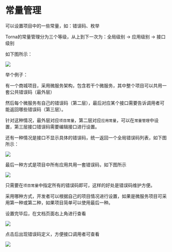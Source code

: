 # 常量管理

可以设置项目中的一些常量，如：错误码、枚举

Torna的常量管理分为三个等级，从上到下一次为：全局级别 -> 应用级别 -> 接口级别

如下图所示：

<img src="/static/help/images/const1.png" />

举个例子：

有一个商城项目，采用微服务架构，包含若干个微服务，其中整个项目可以共用一套公共错误码（最外层）

然后每个微服务有自己的错误码（第二层），最后对应某个接口需要告诉调用者可能返回哪些错误码（第三层）。

针对这种情况，最外层对应`项目常量`，第二层对应`应用常量`，可以在`常量管理`中设置，第三层接口错误码需要编辑接口进行设置。

还有一种情况是接口不显示具体的错误码，统一返回一个全局错误码列表，如下图所示：

<img src="/static/help/images/const2.png" />

最后一种方式是项目中所有应用共用一套错误码，如下图所示

<img src="/static/help/images/const3.png" />

只需要在`项目常量`中指定所有的错误码即可，这样的好处是错误码维护方便。

采用哪种方式，开发者可以根据自己的项目情况进行设置，如果是微服务项目可采用第一种或第二种，如果项目简单可以使用最后一种。

设置完毕后，在文档页面右上角进行查看

<img src="/static/help/images/const4.png" />

点击后出现错误码定义，方便接口调用者可查看

<img src="/static/help/images/const5.png" />